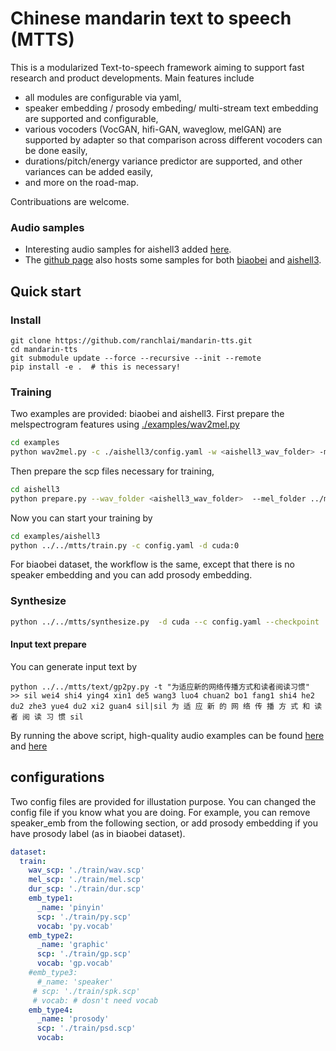 # Chinese mandarin text to speech (MTTS)

This is a modularized Text-to-speech framework aiming to support fast research and product developments. Main features include
- all modules are configurable via yaml, 
- speaker embedding / prosody embeding/ multi-stream  text embedding are supported and configurable, 
- various vocoders (VocGAN, hifi-GAN, waveglow, melGAN) are supported by adapter so that comparison across different vocoders can be done easily, 
- durations/pitch/energy variance predictor are supported, and other variances can be added easily, 
- and more on the road-map. 

Contribuations are welcome. 

### Audio samples

- Interesting audio samples for aishell3 added [here](./docs/samples/aishell3).
- The <a href="https://ranchlai.github.io/mandarin-tts/">github page</a> also hosts some samples for both [biaobei](https://www.data-baker.com/en/#/data/index/source) and [aishell3](https://www.openslr.org/93/).

## Quick start

### Install

```
git clone https://github.com/ranchlai/mandarin-tts.git
cd mandarin-tts
git submodule update --force --recursive --init --remote
pip install -e .  # this is necessary!

```

### Training
Two examples are provided: biaobei and aishell3.
First prepare the melspectrogram features using [./examples/wav2mel.py](./examples/wav2mel.py)

``` sh
cd examples
python wav2mel.py -c ./aishell3/config.yaml -w <aishell3_wav_folder> -m ./aishell3/mels -d cpu
```

Then prepare the scp files necessary for training, 
``` sh
cd aishell3
python prepare.py --wav_folder <aishell3_wav_folder>  --mel_folder ../mels/ --dst_folder ./train/
```

Now you can start your training by 
``` sh
cd examples/aishell3
python ../../mtts/train.py -c config.yaml -d cuda:0
```

For biaobei dataset, the workflow is the same, except that there is no speaker embedding and you can add prosody embedding. 

### Synthesize 
``` sh
python ../../mtts/synthesize.py  -d cuda --c config.yaml --checkpoint ./checkpoints/checkpoint_1240000.pth.tar -i input.txt
```

#### Input text prepare
You can generate input text by 
```
python ../../mtts/text/gp2py.py -t "为适应新的网络传播方式和读者阅读习惯"
>> sil wei4 shi4 ying4 xin1 de5 wang3 luo4 chuan2 bo1 fang1 shi4 he2 du2 zhe3 yue4 du2 xi2 guan4 sil|sil 为 适 应 新 的 网 络 传 播 方 式 和 读 者 阅 读 习 惯 sil
```

By running the above script, high-quality audio examples can be found [here](./examples/aishell3/outputs/) and [here](./examples/biaobei/outputs/)

## configurations
Two config files are provided for illustation purpose. You can changed the config file if you know what you are doing. 
For example, you can remove speaker_emb from the following section, or add  prosody embedding if you have prosody label (as in biaobei dataset). 
``` yaml
dataset:
  train:
    wav_scp: './train/wav.scp'
    mel_scp: './train/mel.scp'
    dur_scp: './train/dur.scp'
    emb_type1:
      _name: 'pinyin'
      scp: './train/py.scp'
      vocab: 'py.vocab'
    emb_type2:
      _name: 'graphic'
      scp: './train/gp.scp'
      vocab: 'gp.vocab'
    #emb_type3:
      #_name: 'speaker'
     # scp: './train/spk.scp'
     # vocab: # dosn't need vocab
    emb_type4:
      _name: 'prosody'
      scp: './train/psd.scp'
      vocab:
```


